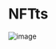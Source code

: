 # NFTts


![image](https://user-images.githubusercontent.com/103760832/220422161-323eb4bd-007c-4116-a4fc-183a7b90384f.png)
